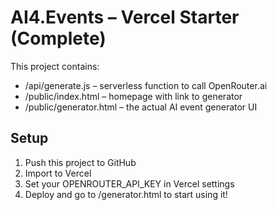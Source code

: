 # AI4.Events – Vercel Starter (Complete)

This project contains:
- /api/generate.js – serverless function to call OpenRouter.ai
- /public/index.html – homepage with link to generator
- /public/generator.html – the actual AI event generator UI

## Setup
1. Push this project to GitHub
2. Import to Vercel
3. Set your OPENROUTER_API_KEY in Vercel settings
4. Deploy and go to /generator.html to start using it!
